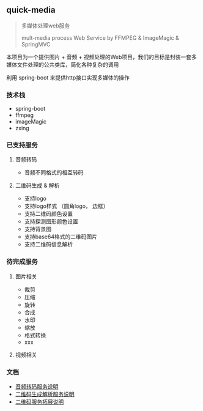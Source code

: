 ## quick-media
> 多媒体处理web服务
>
> mult-media process Web Service by FFMPEG & ImageMagic & SpringMVC
 
本项目为一个提供图片 + 音频 + 视频处理的Web项目，我们的目标是封装一套多媒体文件处理的公共类库，简化各种复杂的调用

利用 spring-boot 来提供http接口实现多媒体的操作


### 技术栈

- spring-boot 
- ffmpeg
- imageMagic
- zxing


### 已支持服务

1. 音频转码
   - 音频不同格式的相互转码

2. 二维码生成 & 解析
   - 支持logo
   - 支持logo样式 （圆角logo， 边框）
   - 支持二维码颜色设置
   - 支持探测图形颜色设置
   - 支持背景图
   - 支持base64格式的二维码图片
   - 支持二维码信息解析
   


### 待完成服务

1. 图片相关
    
    - 裁剪
    - 压缩
    - 旋转
    - 合成
    - 水印
    - 缩放
    - 格式转换
    - xxx
    
2. 视频相关


### 文档

- [音频转码服务说明](doc/audio.md)
- [二维码生成解析服务说明](doc/qrcode.md)
- [二维码服务拓展说明](doc/qrcodeExtend.md)